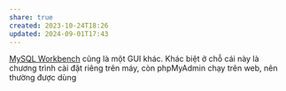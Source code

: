 ```yaml
---
share: true
created: 2023-10-24T18:26
updated: 2024-09-01T17:43
---
```

[MySQL Workbench](https://www.mysql.com/products/workbench/) cũng là một GUI khác. Khác biệt ở chỗ cái này là chương trình cài đặt riêng trên máy, còn phpMyAdmin chạy trên web, nên thường được dùng